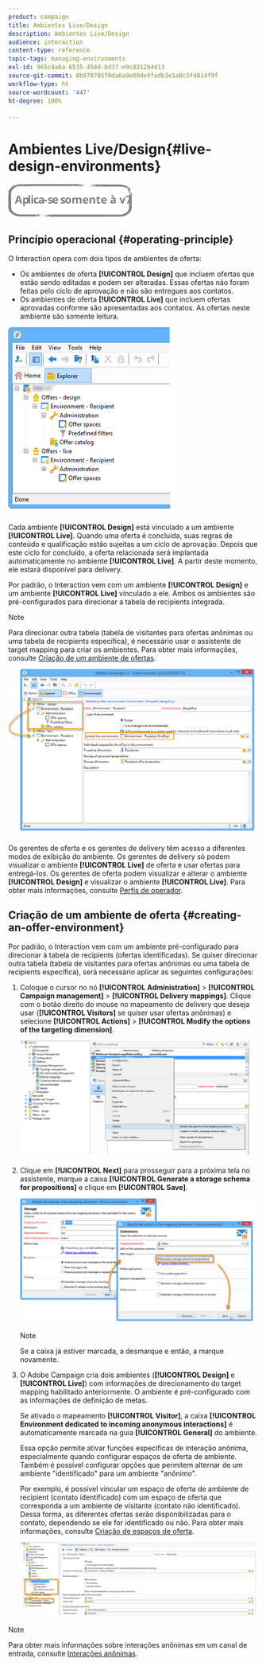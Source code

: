 ```yaml
---
product: campaign
title: Ambientes Live/Design
description: Ambientes Live/Design
audience: interaction
content-type: reference
topic-tags: managing-environments
exl-id: 965c4a6a-6535-454d-bd37-e9c8312b4d13
source-git-commit: 8b970705f0da6a9e09de9fadb3e1a8c5f4814f9f
workflow-type: ht
source-wordcount: '447'
ht-degree: 100%

---
```


# Ambientes Live/Design{#live-design-environments}

![](../../assets/v7-only.svg)

## Princípio operacional {#operating-principle}

O Interaction opera com dois tipos de ambientes de oferta:

* Os ambientes de oferta **[!UICONTROL Design]** que incluem ofertas que estão sendo editadas e podem ser alteradas. Essas ofertas não foram feitas pelo ciclo de aprovação e não são entregues aos contatos.
* Os ambientes de oferta **[!UICONTROL Live]** que incluem ofertas aprovadas conforme são apresentadas aos contatos. As ofertas neste ambiente são somente leitura.

![](assets/offer_environments_overview_001.png)

Cada ambiente **[!UICONTROL Design]** está vinculado a um ambiente **[!UICONTROL Live]**. Quando uma oferta é concluída, suas regras de conteúdo e qualificação estão sujeitas a um ciclo de aprovação. Depois que este ciclo for concluído, a oferta relacionada será implantada automaticamente no ambiente **[!UICONTROL Live]**. A partir deste momento, ele estará disponível para delivery.

Por padrão, o Interaction vem com um ambiente **[!UICONTROL Design]** e um ambiente **[!UICONTROL Live]** vinculado a ele. Ambos os ambientes são pré-configurados para direcionar a tabela de recipients integrada.

>[!NOTE]
>
>Para direcionar outra tabela (tabela de visitantes para ofertas anônimas ou uma tabela de recipients específica), é necessário usar o assistente de target mapping para criar os ambientes. Para obter mais informações, consulte [Criação de um ambiente de ofertas](#creating-an-offer-environment).

![](assets/offer_environments_overview_002.png)

Os gerentes de oferta e os gerentes de delivery têm acesso a diferentes modos de exibição do ambiente. Os gerentes de delivery só podem visualizar o ambiente **[!UICONTROL Live]** de oferta e usar ofertas para entregá-los. Os gerentes de oferta podem visualizar e alterar o ambiente **[!UICONTROL Design]** e visualizar o ambiente **[!UICONTROL Live]**. Para obter mais informações, consulte [Perfis de operador](../../interaction/using/operator-profiles.md).

## Criação de um ambiente de oferta {#creating-an-offer-environment}

Por padrão, o Interaction vem com um ambiente pré-configurado para direcionar à tabela de recipients (ofertas identificadas). Se quiser direcionar outra tabela (tabela de visitantes para ofertas anônimas ou uma tabela de recipients específica), será necessário aplicar as seguintes configurações:

1. Coloque o cursor no nó **[!UICONTROL Administration]** > **[!UICONTROL Campaign management]** > **[!UICONTROL Delivery mappings]**. Clique com o botão direito do mouse no mapeamento de delivery que deseja usar (**[!UICONTROL Visitors]** se quiser usar ofertas anônimas) e selecione **[!UICONTROL Actions]** > **[!UICONTROL Modify the options of the targeting dimension]**.

   ![](assets/offer_env_anonymous_001.png)

1. Clique em **[!UICONTROL Next]** para prosseguir para a próxima tela no assistente, marque a caixa **[!UICONTROL Generate a storage schema for propositions]** e clique em **[!UICONTROL Save]**.

   ![](assets/offer_env_anonymous_002.png)

   >[!NOTE]
   >
   >Se a caixa já estiver marcada, a desmarque e então, a marque novamente.

1. O Adobe Campaign cria dois ambientes (**[!UICONTROL Design]** e **[!UICONTROL Live]**) com informações de direcionamento do target mapping habilitado anteriormente. O ambiente é pré-configurado com as informações de definição de metas.

   Se ativado o mapeamento **[!UICONTROL Visitor]**, a caixa **[!UICONTROL Environment dedicated to incoming anonymous interactions]** é automaticamente marcada na guia **[!UICONTROL General]** do ambiente.

   Essa opção permite ativar funções específicas de interação anônima, especialmente quando configurar espaços de oferta de ambiente. Também é possível configurar opções que permitem alternar de um ambiente &quot;identificado&quot; para um ambiente &quot;anônimo&quot;.

   Por exemplo, é possível vincular um espaço de oferta de ambiente de recipient (contato identificado) com um espaço de oferta que corresponda a um ambiente de visitante (contato não identificado). Dessa forma, as diferentes ofertas serão disponibilizadas para o contato, dependendo se ele for identificado ou não. Para obter mais informações, consulte [Criação de espaços de oferta](../../interaction/using/creating-offer-spaces.md).

   ![](assets/offer_env_anonymous_003.png)

>[!NOTE]
>
>Para obter mais informações sobre interações anônimas em um canal de entrada, consulte [Interações anônimas](../../interaction/using/anonymous-interactions.md).
